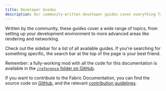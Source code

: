 ```yaml
---
title: Developer Guides
description: Our community-written developer guides cover everything from setting up your development environment to advanced topics like rendering and networking.
---
```


Written by the community, these guides cover a wide range of topics, from setting up your development environment to more advanced areas like rendering and networking.

Check out the sidebar for a list of all available guides. If you're searching for something specific, the search bar at the top of the page is your best friend.

Remember: a fully-working mod with all the code for this documentation is available in the [`/reference` folder on GitHub](https://github.com/FabricMC/fabric-docs/tree/main/reference/1.21.8).

If you want to contribute to the Fabric Documentation, you can find the source code on [GitHub](https://github.com/FabricMC/fabric-docs), and the relevant [contribution guidelines](../contributing).
